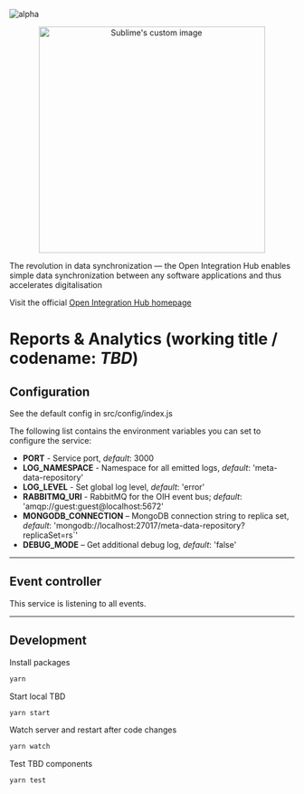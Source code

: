 ![alpha](https://img.shields.io/badge/Status-Alpha-yellowgreen.svg)

<p align="center">
  <img src="https://github.com/openintegrationhub/openintegrationhub/blob/master/Assets/medium-oih-einzeilig-zentriert.jpg" alt="Sublime's custom image" width="400"/>
</p>

The revolution in data synchronization — the Open Integration Hub enables simple data synchronization between any software applications and thus accelerates digitalisation

Visit the official [Open Integration Hub homepage](https://www.openintegrationhub.de/)

# Reports & Analytics (working title / codename: *TBD*)

<!-- [Documentation on Swagger Hub](https://app.swaggerhub.com/) -->

## Configuration

See the default config in src/config/index.js

The following list contains the environment variables you can set to configure the service:

* **PORT** - Service port, *default*: 3000
* **LOG_NAMESPACE** - Namespace for all emitted logs, *default*: 'meta-data-repository'
* **LOG_LEVEL** - Set global log level, *default*: 'error'
* **RABBITMQ_URI** - RabbitMQ for the OIH event bus; *default*: 'amqp://guest:guest@localhost:5672'
* **MONGODB_CONNECTION** – MongoDB connection string to replica set, *default*: 'mongodb://localhost:27017/meta-data-repository?replicaSet=rs`'
* **DEBUG_MODE** – Get additional debug log, *default*: 'false'
---

## Event controller

This service is listening to all events.

---

## Development

Install packages

```zsh
yarn
```

Start local TBD

```zsh
yarn start
```

Watch server and restart after code changes

```zsh
yarn watch
```

Test TBD components

```zsh
yarn test
```
